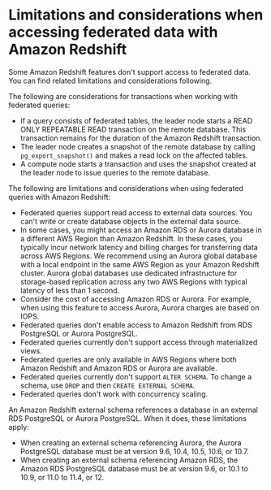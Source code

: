 # Limitations and considerations when accessing federated data with Amazon Redshift<a name="federated-limitations"></a>

Some Amazon Redshift features don't support access to federated data\. You can find related limitations and considerations following\.

The following are considerations for transactions when working with federated queries:
+ If a query consists of federated tables, the leader node starts a READ ONLY REPEATABLE READ transaction on the remote database\. This transaction remains for the duration of the Amazon Redshift transaction\.
+ The leader node creates a snapshot of the remote database by calling `pg_export_snapshot()` and makes a read lock on the affected tables\.
+ A compute node starts a transaction and uses the snapshot created at the leader node to issue queries to the remote database\.

The following are limitations and considerations when using federated queries with Amazon Redshift: 
+ Federated queries support read access to external data sources\. You can't write or create database objects in the external data source\.
+ In some cases, you might access an Amazon RDS or Aurora database in a different AWS Region than Amazon Redshift\. In these cases, you typically incur network latency and billing charges for transferring data across AWS Regions\. We recommend using an Aurora global database with a local endpoint in the same AWS Region as your Amazon Redshift cluster\. Aurora global databases use dedicated infrastructure for storage\-based replication across any two AWS Regions with typical latency of less than 1 second\. 
+ Consider the cost of accessing Amazon RDS or Aurora\. For example, when using this feature to access Aurora, Aurora charges are based on IOPS\.
+ Federated queries don't enable access to Amazon Redshift from RDS PostgreSQL or Aurora PostgreSQL\. 
+ Federated queries currently don't support access through materialized views\. 
+ Federated queries are only available in AWS Regions where both Amazon Redshift and Amazon RDS or Aurora are available\. 
+ Federated queries currently don't support `ALTER SCHEMA`\. To change a schema, use `DROP` and then `CREATE EXTERNAL SCHEMA`\. 
+ Federated queries don't work with concurrency scaling\. 

An Amazon Redshift external schema references a database in an external RDS PostgreSQL or Aurora PostgreSQL\. When it does, these limitations apply: 
+ When creating an external schema referencing Aurora, the Aurora PostgreSQL database must be at version 9\.6, 10\.4, 10\.5, 10\.6, or 10\.7\. 
+ When creating an external schema referencing Amazon RDS, the Amazon RDS PostgreSQL database must be at version 9\.6, or 10\.1 to 10\.9, or 11\.0 to 11\.4, or 12\. 
